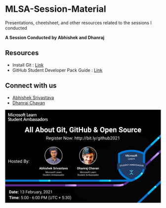 # MLSA-Session-Material
Presentations, cheetsheet, and other resources related to the sessions I conducted

**A Session Conducted by Abhishek and Dhanraj**

## Resources
- Install Git : [Link](https://git-scm.com/)
- GitHub Student Developer Pack Guide : [Link](https://hackernoon.com/guide-to-githubs-student-developer-pack-in-2020-qrx3uk6)

## Connect with us
- [Abhishek Srivastava](https://www.linkedin.com/in/abhishek-srivastava-49482a190/)
- [Dhanraj Chavan](https://www.linkedin.com/in/dhanrajdc7/)

<img src="./Poster//Facebook post - 1.png">
